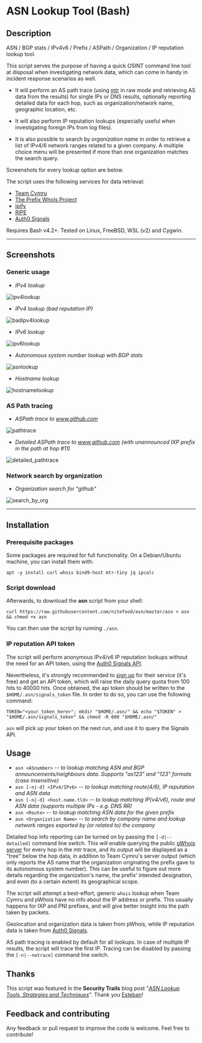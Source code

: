 # ASN Lookup Tool (Bash)

## Description

ASN / BGP stats / IPv4v6 / Prefix / ASPath / Organization / IP reputation lookup tool.

This script serves the purpose of having a quick OSINT command line tool at disposal when investigating network data, which can come in handy in incident response scenarios as well.

- It will perform an AS path trace (using [mtr](https://github.com/traviscross/mtr) in raw mode and retrieving AS data from the results) for single IPs or DNS results, optionally reporting detailed data for each hop, such as organization/network name, geographic location, etc.

- It will also perform IP reputation lookups (especially useful when investigating foreign IPs from log files).

- It is also possible to search by _organization name_ in order to retrieve a list of IPv4/6 network ranges related to a given company. A multiple choice menu will be presented if more than one organization matches the search query.

Screenshots for every lookup option are below.

The script uses the following services for data retrieval:
* [Team Cymru](https://team-cymru.com/community-services/ip-asn-mapping/)
* [The Prefix WhoIs Project](https://pwhois.org/)
* [ipify](https://www.ipify.org/)
* [RIPE](https://stat.ripe.net/)
* [Auth0 Signals](https://auth0.com/signals)

Requires Bash v4.2+. Tested on Linux, FreeBSD, WSL (v2) and Cygwin.

---

## Screenshots

### Generic usage ###

* _IPv4 lookup_

![ipv4lookup](https://user-images.githubusercontent.com/24555810/95701899-1176a200-0c4b-11eb-9ca4-86de1eebaefb.png)

* _IPv4 lookup (bad reputation IP)_

![badipv4lookup](https://user-images.githubusercontent.com/24555810/95702521-cfe6f680-0c4c-11eb-9110-be82e9efbc82.png)

* _IPv6 lookup_

![ipv6lookup](https://user-images.githubusercontent.com/24555810/95702427-91513c00-0c4c-11eb-8ccb-614224bed15c.png)

* _Autonomous system number lookup with BGP stats_

![asnlookup](https://user-images.githubusercontent.com/24555810/95674499-e475b100-0bb0-11eb-89db-a670442462cf.png)

* _Hostname lookup_

![hostnamelookup](https://user-images.githubusercontent.com/24555810/92540333-83229100-f244-11ea-8d3f-2e21d6f04b3b.png)

### AS Path tracing ###

* _ASPath trace to www.github.com_

![pathtrace](https://user-images.githubusercontent.com/24555810/95675519-2b1ad980-0bb8-11eb-9888-478728c54064.png)

* _Detailed ASPath trace to www.github.com (with unannounced IXP prefix in the path at hop #11)_

![detailed_pathtrace](https://user-images.githubusercontent.com/24555810/95675487-f1e26980-0bb7-11eb-8c39-61582d1e7b1b.png)

### Network search by organization ###

* _Organization search for "github"_

![search_by_org](https://user-images.githubusercontent.com/24555810/95673393-4b429c80-0ba8-11eb-8703-8894c48e1638.png)

---

## Installation

### Prerequisite packages

Some packages are required for full functionality. On a Debian/Ubuntu machine, you can install them with:

`apt -y install curl whois bind9-host mtr-tiny jq ipcalc`

### Script download

Afterwards, to download the **asn** script from your shell:

`curl https://raw.githubusercontent.com/nitefood/asn/master/asn > asn && chmod +x asn`

You can then use the script by running `./asn`.

### IP reputation API token

The script will perform anonymous IPv4/v6 IP reputation lookups without the need for an API token, using the [Auth0 Signals API](https://auth0.com/signals/).

Nevertheless, it's strongly recommended to [sign up](https://auth0.com/signals/api/signup) for their service (it's free) and get an API token, which will raise the daily query quota from 100 hits to 40000 hits.
Once obtained, the api token should be written to the `$HOME/.asn/signals_token` file.
In order to do so, you can use the following command:

`TOKEN="<your_token_here>"; mkdir "$HOME/.asn/" && echo "$TOKEN" > "$HOME/.asn/signals_token" && chmod -R 600 "$HOME/.asn/"`

`asn` will pick up your token on the next run, and use it to query the Signals API.

## Usage

* `asn <ASnumber>` -- _to lookup matching ASN and BGP announcements/neighbours data. Supports "as123" and "123" formats (case insensitive)_
* `asn [-n|-d] <IPv4/IPv6>` -- _to lookup matching route(4/6), IP reputation and ASN data_
* `asn [-n|-d] <host.name.tld>` -- _to lookup matching IP(v4/v6), route and ASN data (supports multiple IPs - e.g. DNS RR)_
* `asn <Route>` -- _to lookup matching ASN data for the given prefix_
* `asn <Organization Name>` -- _to search by company name and lookup network ranges exported by (or related to) the company_

Detailed hop info reporting can be turned on by passing the `[-d|--detailed]` command line switch. This will enable querying the public [pWhois server](https://pwhois.org/server.who) for every hop in the mtr trace, and its output will be displayed as a "tree" below the hop data, in addition to Team Cymru's server output (which only reports the AS name that the organization originating the prefix gave to its autonomous system number). This can be useful to figure out more details regarding the organization's name, the prefix' intended designation, and even (to a certain extent) its geographical scope.

The script will attempt a best-effort, generic `whois` lookup when Team Cymru and pWhois have no info about the IP address or prefix. This usually happens for IXP and PNI prefixes, and will give better insight into the path taken by packets.

Geolocation and organization data is taken from pWhois, while IP reputation data is taken from [Auth0 Signals](https://auth0.com/signals/).

AS path tracing is enabled by default for all lookups. In case of multiple IP results, the script will trace the first IP. Tracing can be disabled by passing the `[-n|--notrace]` command line switch.

## Thanks

This script was featured in the **Security Trails** blog post "[_ASN Lookup Tools, Strategies and Techniques_](https://securitytrails.com/blog/asn-lookup#autonomous-system-lookup-script)". Thank you [Esteban](https://www.estebanborges.com/)!

## Feedback and contributing

Any feedback or pull request to improve the code is welcome. Feel free to contribute!
